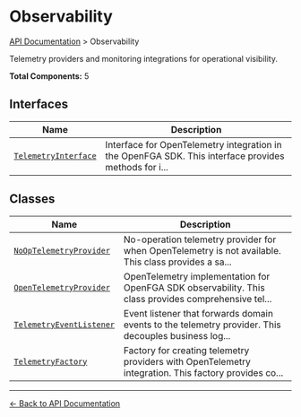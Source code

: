 # Observability

[API Documentation](../README.md) > Observability

Telemetry providers and monitoring integrations for operational visibility.

**Total Components:** 5

## Interfaces

| Name | Description |
|------|-------------|
| [`TelemetryInterface`](./TelemetryInterface.md) | Interface for OpenTelemetry integration in the OpenFGA SDK. This interface provides methods for i... |

## Classes

| Name | Description |
|------|-------------|
| [`NoOpTelemetryProvider`](./NoOpTelemetryProvider.md) | No-operation telemetry provider for when OpenTelemetry is not available. This class provides a sa... |
| [`OpenTelemetryProvider`](./OpenTelemetryProvider.md) | OpenTelemetry implementation for OpenFGA SDK observability. This class provides comprehensive tel... |
| [`TelemetryEventListener`](./TelemetryEventListener.md) | Event listener that forwards domain events to the telemetry provider. This decouples business log... |
| [`TelemetryFactory`](./TelemetryFactory.md) | Factory for creating telemetry providers with OpenTelemetry integration. This factory provides co... |

---

[← Back to API Documentation](../README.md)
